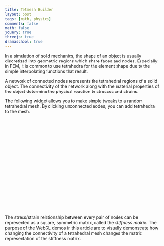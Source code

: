 ```yaml
---
title: Tetmesh Builder
layout: post
tags: [math, physics]
comments: false
math: false
jquery: true
threejs: true
dramaschool: true
---
```


<style>
div.container-3js canvas {
    background-color: #000;
    width: 100%;
    height: 100%;
    padding: 0;
    margin: 0;
    position: static;
}

div.centered {
    text-align: center;
}

</style>


In a simulation of solid mechanics, the shape of an object is usually discretized into geometric regions which share faces and nodes. Especially in FEM, it is common to use tetrahedra for the element shape due to the simple interpolating functions that result.

A network of connected nodes represents the tetrahedral regions of a solid object. The connectivity of the network along with the material properties of the object determine the physical reaction to stresses and strains.

The following widget allows you to make simple tweaks to a random tetrahedral mesh. By clicking unconnected nodes, you can add tetrahedra to the mesh.

<div class="container-3js" id="tetmeshbuilder-tetmesh" style="height:300px;"></div>

The stress/strain relationship between every pair of nodes can be represented as a square, symmetric matrix, called the _stiffness matrix_. The purpose of the WebGL demos in this article are to visually demonstrate how changing the connectivity of a tetrahedral mesh changes the matrix representation of the stiffness matrix.

<script src="{{ site.url }}/assets/js/tetmeshbuilder.js"></script>

<script>
$(document).ready(function() {
    TetMeshBuilder.onReady();
});
</script>
